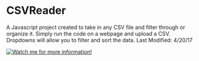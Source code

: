 # CSVReader
A Javascript project created to take in any CSV file and filter through or organize it. 
Simply run the code on a webpage and upload a CSV. Dropdowns will allow you to filter and sort the data. 
Last Modified: 4/20/17

[![Watch me for more information!](https://www.dl.dropboxusercontent.com/s/bt92rj82t1emces/Screen%20Shot%202017-07-14%20at%2012.01.02%20AM.png?dl=0)](https://www.youtube.com/watch?v=_eOuhQyaL6s&feature=youtu.be)

